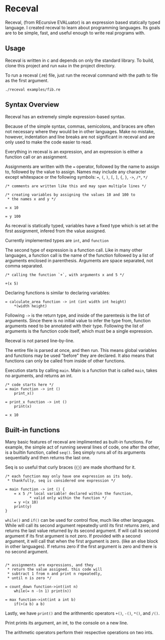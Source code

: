 # Receval

Receval, (from REcursive EVALuator) is an expression based statically typed language.
I created receval to learn about programming languages.
Its goals are to be simple, fast, and useful enough to write real programs with.

## Usage

Receval is written in c and depends on only the standard library.
To build, clone this project and run `make` in the project directory.

To run a receval (.re) file, just run the receval command with the
path to file as the first argument.

```./receval examples/fib.re```

## Syntax Overview

Receval has an extremely simple expression-based syntax.

Because of the simple syntax, commas, semicolons, and braces are often
not necessary where they would be in other languages.
Make no mistake, however, indentation and line breaks are not significant in receval and
are only used to make the code easier to read.

Everything in receval is an expression, and an expression is
either a function call or an assignment.

Assignments are written with the `=` operator, followed by the name
to assign to, followed by the value to assign.
Names may include any character except whitespace or the following symbols:
`=`, `(`, `)`, `[`, `]`, `{`, `}`, `->`, `/*`, `*/`

```
/* comments are written like this and may span multiple lines */

/* creating variables by assigning the values 10 and 100 to
 * the names x and y */

= x 10

= y 100
```
As receval is statically typed, variables have a fixed type which is
set at the first assignment, infered from the value assigned.

Currently implemented types are `int`, and `function`

The second type of expression is a function call.
Like in many other languages, a function call is the name of the function
followed by a list of arguments enclosed in parenthesis.
Arguments are space separated, not comma separated.

```
/* calling the function `+`, with arguments x and 5 */

+(x 5)
```

Declaring functions is similar to declaring variables:
```
= calculate_area function -> int (int width int height)
    *(width height)
```
Following `->` is the return type, and
inside of the parentesis is the list of arguments.
Since there is no initial value to infer the type from, 
function arguments need to be annotated with their type. Following the list of arguments is the function code itself,
which must be a single expression.



Receval is not parsed line-by-line.

The entire file is parsed at once, and then run.
This means global variables and functions may be used "before" they are declared.
It also means that functions can only be called from inside of other
functions.

Execution starts by calling `main`.
Main is a function that is called `main`, takes no arguments, and returns an int.

```
/* code starts here */
= main function -> int ()
    print_x()

= print_x function -> int ()
    print(x)

= x 10
```

## Built-in functions

Many basic features of receval are implimented as built-in functions.
For example, the simple act of running several lines of code, one after the other,
is a builtin function, called `seq()`.
Seq simply runs all of its arguments sequentially and then returns the last one.

Seq is so useful that curly braces (`{}`) are made shorthand for it.

```
/* each function may only have one expression as its body.
 * thankfully, seq is considered one expression */

= main function -> int () {
    = x 5 /* local variable! declared within the function,
           * valid only within the function */
    = y +(x 10)
    print(y)
}
```

`while()` and `if()` can be used for control flow, much like other languages.
While will call its second argument repeatedly until its first returns zero,
and returns the last value returned by its second argument.
If will call its second argument if its first argument is not zero. If provided
with a second argument, it will call that when the first argument is zero.
(like an else block in other languages).
If returns zero if the first argument is zero and there is no second argument.

```

/* assignments are expressions, and they
 * return the value assigned. this code will
 * subtract 1 from n and print n repeatedly,
 * until n is zero */

= count_down function->int(int n)
    while(= n -(n 1) print(n))

= max function->int(int a int b)
    if(>(a b) a b)
```

Lastly, we have `print()` and the arithmentic operators `+()`, `-()`, `*()`, and `/()`.

Print prints its argument, an int, to the console on a new line.

The arithmetic operators perform their respective operations on two ints.
